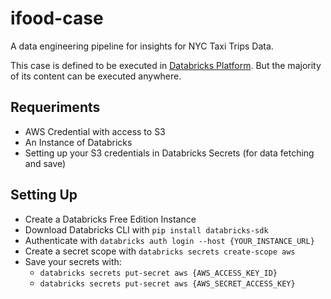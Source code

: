 # ifood-case
A data engineering pipeline for insights for NYC Taxi Trips Data.

This case is defined to be executed in [Databricks Platform](https://www.databricks.com/br). But the majority of its content can be executed anywhere.

## Requeriments
- AWS Credential with access to S3
- An Instance of Databricks
- Setting up your S3 credentials in Databricks Secrets (for data fetching and save)

## Setting Up
- Create a Databricks Free Edition Instance
- Download Databricks CLI with `pip install databricks-sdk`
- Authenticate with `databricks auth login --host {YOUR_INSTANCE_URL}`
- Create a secret scope with `databricks secrets create-scope aws`
- Save your secrets with:
    - `databricks secrets put-secret aws {AWS_ACCESS_KEY_ID}`
    - `databricks secrets put-secret aws {AWS_SECRET_ACCESS_KEY}`

